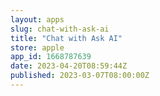 ```yaml
---
layout: apps
slug: chat-with-ask-ai
title: "Chat with Ask AI"
store: apple
app_id: 1668787639
date: 2023-04-20T08:59:44Z
published: 2023-03-07T08:00:00Z
---
```

